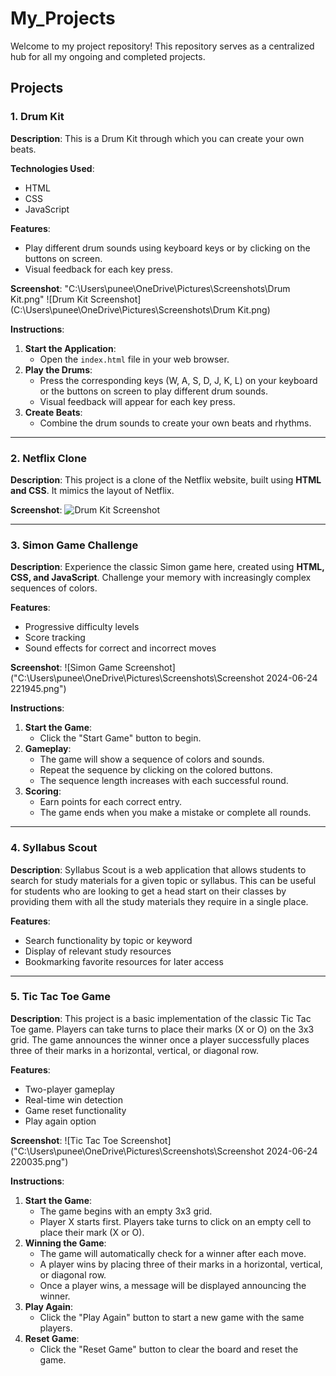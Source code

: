 # My_Projects

Welcome to my project repository! This repository serves as a centralized hub for all my ongoing and completed projects.

## Projects

### 1. Drum Kit

**Description**: This is a Drum Kit through which you can create your own beats.

**Technologies Used**:
- HTML
- CSS
- JavaScript

**Features**:
- Play different drum sounds using keyboard keys or by clicking on the buttons on screen.
- Visual feedback for each key press.

**Screenshot**:
"C:\Users\punee\OneDrive\Pictures\Screenshots\Drum Kit.png"
![Drum Kit Screenshot](C:\Users\punee\OneDrive\Pictures\Screenshots\Drum Kit.png)

**Instructions**:
1. **Start the Application**:
   - Open the `index.html` file in your web browser.
2. **Play the Drums**:
   - Press the corresponding keys (W, A, S, D, J, K, L) on your keyboard or the buttons on screen to play different drum sounds.
   - Visual feedback will appear for each key press.
3. **Create Beats**:
   - Combine the drum sounds to create your own beats and rhythms.

---

### 2. Netflix Clone
**Description**: This project is a clone of the Netflix website, built using **HTML and CSS**. It mimics the layout of Netflix.

**Screenshot**:
![Drum Kit Screenshot]("C:\Users\punee\OneDrive\Pictures\Screenshots\Screenshot_2024-06-24_221203.png")

---

### 3. Simon Game Challenge
**Description**: Experience the classic Simon game here, created using **HTML, CSS, and JavaScript**. Challenge your memory with increasingly complex sequences of colors.

**Features**:
- Progressive difficulty levels
- Score tracking
- Sound effects for correct and incorrect moves

**Screenshot**:
![Simon Game Screenshot]("C:\Users\punee\OneDrive\Pictures\Screenshots\Screenshot 2024-06-24 221945.png")

**Instructions**:
1. **Start the Game**:
   - Click the "Start Game" button to begin.
2. **Gameplay**:
   - The game will show a sequence of colors and sounds.
   - Repeat the sequence by clicking on the colored buttons.
   - The sequence length increases with each successful round.
3. **Scoring**:
   - Earn points for each correct entry.
   - The game ends when you make a mistake or complete all rounds.

---

### 4. Syllabus Scout
**Description**: Syllabus Scout is a web application that allows students to search for study materials for a given topic or syllabus. This can be useful for students who are looking to get a head start on their classes by providing them with all the study materials they require in a single place.

**Features**:
- Search functionality by topic or keyword
- Display of relevant study resources
- Bookmarking favorite resources for later access

---

### 5. Tic Tac Toe Game
**Description**: This project is a basic implementation of the classic Tic Tac Toe game. Players can take turns to place their marks (X or O) on the 3x3 grid. The game announces the winner once a player successfully places three of their marks in a horizontal, vertical, or diagonal row.

**Features**:
- Two-player gameplay
- Real-time win detection
- Game reset functionality
- Play again option

**Screenshot**:
![Tic Tac Toe Screenshot]("C:\Users\punee\OneDrive\Pictures\Screenshots\Screenshot 2024-06-24 220035.png")

**Instructions**:
1. **Start the Game**:
   - The game begins with an empty 3x3 grid.
   - Player X starts first. Players take turns to click on an empty cell to place their mark (X or O).
2. **Winning the Game**:
   - The game will automatically check for a winner after each move.
   - A player wins by placing three of their marks in a horizontal, vertical, or diagonal row.
   - Once a player wins, a message will be displayed announcing the winner.
3. **Play Again**:
   - Click the "Play Again" button to start a new game with the same players.
4. **Reset Game**:
   - Click the "Reset Game" button to clear the board and reset the game.
